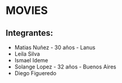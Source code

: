# MOVIES 
## Integrantes:
- Matias Nuñez - 30 años - Lanus
- Leila Silva
- Ismael Ideme
- Solange Lopez - 32 años - Buenos Aires
- Diego Figueredo